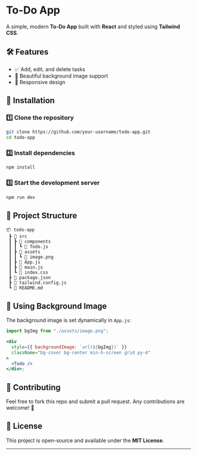 # To-Do App

A simple, modern **To-Do App** built with **React** and styled using **Tailwind CSS**.

## 🛠 Features

- ✅ Add, edit, and delete tasks
- 🎨 Beautiful background image support
- 📱 Responsive design

## 🚀 Installation

### 1️⃣ Clone the repository

```bash
git clone https://github.com/your-username/todo-app.git
cd todo-app
```

### 2️⃣ Install dependencies

```bash
npm install
```

### 3️⃣ Start the development server

```bash
npm run dev
```

## 📂 Project Structure

```
📦 todo-app
 ┣ 📂 src
 ┃ ┣ 📂 components
 ┃ ┃ ┗ 📜 Todo.js
 ┃ ┣ 📂 assets
 ┃ ┃ ┗ 📜 image.png
 ┃ ┣ 📜 App.js
 ┃ ┣ 📜 main.js
 ┃ ┗ 📜 index.css
 ┣ 📜 package.json
 ┣ 📜 tailwind.config.js
 ┗ 📜 README.md
```

## 🎨 Using Background Image

The background image is set dynamically in `App.js`:

```jsx
import bgImg from "./assets/image.png";

<div
  style={{ backgroundImage: `url(${bgImg})` }}
  className="bg-cover bg-center min-h-screen grid py-4"
>
  <Todo />
</div>;
```

## 🌟 Contributing

Feel free to fork this repo and submit a pull request. Any contributions are welcome! 🎉

## 📜 License

This project is open-source and available under the **MIT License**.

---

